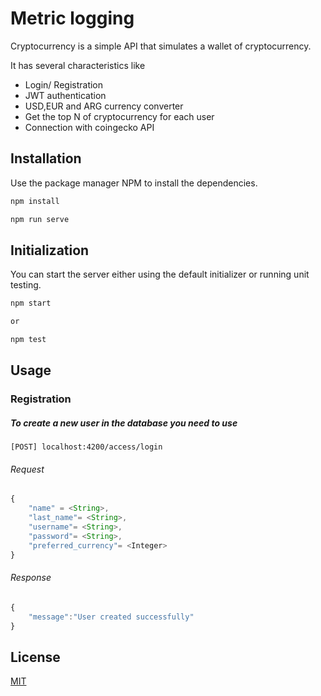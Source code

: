 # Metric logging

Cryptocurrency is a simple API that simulates a wallet of cryptocurrency.

It has several characteristics like 

* Login/ Registration
* JWT authentication
* USD,EUR and ARG currency converter
* Get the top N of cryptocurrency for each user
* Connection with coingecko API

## Installation

Use the package manager NPM to install the dependencies.

```bash
npm install

npm run serve 
```

## Initialization

You can start the server either using the default initializer or running unit testing.

```bash
npm start 

or

npm test
```

## Usage
### Registration
##### To create a new user in the database you need to use
```curl
[POST] localhost:4200/access/login
```
###### Request
```javascript
{
    "name" = <String>,
    "last_name"= <String>,
    "username"= <String>,
    "password"= <String>,
    "preferred_currency"= <Integer>
}
```
###### Response

```javascript
{
    "message":"User created successfully"    
}
```


## License
[MIT](https://choosealicense.com/licenses/mit/)
